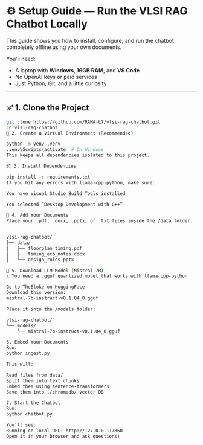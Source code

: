 # ⚙️ Setup Guide — Run the VLSI RAG Chatbot Locally

This guide shows you how to install, configure, and run the chatbot completely offline using your own documents.

You’ll need:
- A laptop with **Windows**, **16GB RAM**, and **VS Code**
- No OpenAI keys or paid services
- Just Python, Git, and a little curiosity

---

## ✅ 1. Clone the Project

```bash
git clone https://github.com/RAMA-L7/vlsi-rag-chatbot.git
cd vlsi-rag-chatbot
🧪 2. Create a Virtual Environment (Recommended)

python -m venv .venv
.venv\Scripts\activate  # On Windows
This keeps all dependencies isolated to this project.

📦 3. Install Dependencies

pip install -r requirements.txt
If you hit any errors with llama-cpp-python, make sure:

You have Visual Studio Build Tools installed

You selected “Desktop Development with C++”

📁 4. Add Your Documents
Place your .pdf, .docx, .pptx, or .txt files inside the /data folder:


vlsi-rag-chatbot/
├── data/
│   ├── floorplan_timing.pdf
│   ├── timing_eco_notes.docx
│   └── design_rules.pptx

🧠 5. Download LLM Model (Mistral-7B)
⚠️ You need a .gguf quantized model that works with llama-cpp-python

Go to TheBloke on HuggingFace
Download this version:
mistral-7b-instruct-v0.1.Q4_0.gguf

Place it into the /models folder:

vlsi-rag-chatbot/
└── models/
    └── mistral-7b-instruct-v0.1.Q4_0.gguf

6. Embed Your Documents
Run:
python ingest.py

This will:

Read files from data/
Split them into text chunks
Embed them using sentence-transformers
Save them into ./chromadb/ vector DB

7. Start the Chatbot
Run:
python chatbot.py

You’ll see:
Running on local URL: http://127.0.0.1:7860
Open it in your browser and ask questions!


